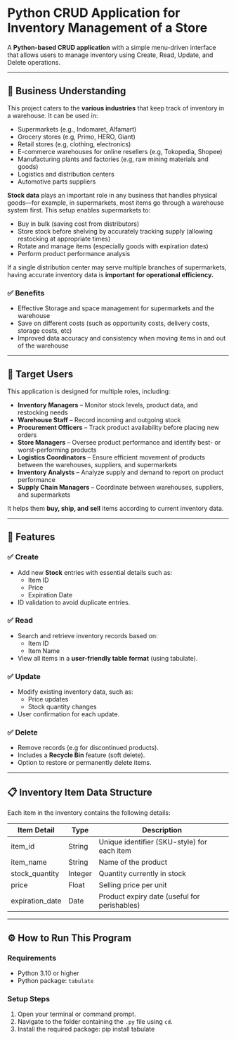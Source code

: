 # Python CRUD Application for Inventory Management of a Store

A **Python-based CRUD application** with a simple menu-driven interface that allows users to manage inventory using Create, Read, Update, and Delete operations.

---

## 📌 Business Understanding

This project caters to the **various industries** that keep track of inventory in a warehouse. It can be used in:

- Supermarkets (e.g., Indomaret, Alfamart)
- Grocery stores (e.g, Primo, HERO, Giant)
- Retail stores (e.g, clothing, electronics)
- E-commerce warehouses for online resellers (e.g, Tokopedia, Shopee)
- Manufacturing plants and factories (e.g, raw mining materials and goods)
- Logistics and distribution centers
- Automotive parts suppliers 

**Stock data** plays an important role in any business that handles physical goods—for example, in supermarkets, most items go through a warehouse system first. This setup enables supermarkets to:

- Buy in bulk (saving cost from distributors)
- Store stock before shelving by accurately tracking supply (allowing restocking at appropriate times)
- Rotate and manage items (especially goods with expiration dates)
- Perform product performance analysis

If a single distribution center may serve multiple branches of supermarkets, having accurate inventory data is **important for operational efficiency.**

### ✅ Benefits
- Effective Storage and space management for supermarkets and the warehouse  
- Save on different costs (such as opportunity costs, delivery costs, storage costs, etc)
- Improved data accuracy and consistency when moving items in and out of the warehouse

---

## 👤 Target Users

This application is designed for multiple roles, including:

- **Inventory Managers** – Monitor stock levels, product data, and restocking needs  
- **Warehouse Staff** – Record incoming and outgoing stock  
- **Procurement Officers** – Track product availability before placing new orders  
- **Store Managers** – Oversee product performance and identify best- or worst-performing products  
- **Logistics Coordinators** – Ensure efficient movement of products between the warehouses, suppliers, and supermarkets  
- **Inventory Analysts** – Analyze supply and demand to report on product performance  
- **Supply Chain Managers** – Coordinate between warehouses, suppliers, and supermarkets

It helps them **buy, ship, and sell** items according to current inventory data.

---

## 🔧 Features

### ✅ Create
- Add new **Stock** entries with essential details such as:
  - Item ID
  - Price
  - Expiration Date
- ID validation to avoid duplicate entries.

### ✅ Read
- Search and retrieve inventory records based on:
  - Item ID
  - Item Name
- View all items in a **user-friendly table format** (using tabulate).

### ✅ Update
- Modify existing inventory data, such as:
  - Price updates
  - Stock quantity changes
- User confirmation for each update.

### ✅ Delete
- Remove records (e.g for discontinued products).
- Includes a **Recycle Bin** feature (soft delete).
- Option to restore or permanently delete items.

---

## 📋 Inventory Item Data Structure

Each item in the inventory contains the following details:

| Item Detail       | Type     | Description                                   |
|-------------------|----------|-----------------------------------------------|
| item_id           | String   | Unique identifier (SKU-style) for each item   |
| item_name         | String   | Name of the product                          |
| stock_quantity    | Integer  | Quantity currently in stock                  |
| price             | Float    | Selling price per unit                       |
| expiration_date   | Date     | Product expiry date (useful for perishables) |

---

## ⚙️ How to Run This Program

### Requirements
- Python 3.10 or higher
- Python package: `tabulate`

### Setup Steps
1. Open your terminal or command prompt.
2. Navigate to the folder containing the `.py` file using `cd`.
3. Install the required package:
   pip install tabulate
